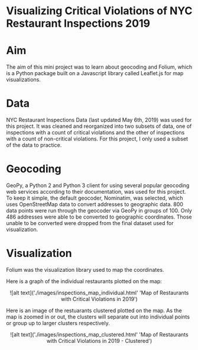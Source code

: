 # Visualizing Critical Violations of NYC Restaurant Inspections 2019


# Aim

The aim of this mini project was to learn about geocoding and Folium, which is a Python package built on a Javascript library called Leaflet.js for map visualizations. 


# Data

NYC Restaurant Inspections Data (last updated May 6th, 2019) was used for this project. It was cleaned and reorganized into two subsets of data, one of inspections with a count of critical violations and the other of inspections with a count of non-critical violations. For this project, I only used a subset of the data to practice. 


# Geocoding

GeoPy, a Python 2 and Python 3 client for using several popular geocoding web services according to their documentation, was used for this project. To keep it simple, the default geocoder, Nominatim, was selected, which uses OpenStreetMap data to convert addresses to geographic data. 800 data points were run through the geocoder via GeoPy in groups of 100. Only 486 addresses were able to be converted to geographic coordinates. Those unable to be converted were dropped from the final dataset used for visualization.


# Visualization

Folium was the visualization library used to map the coordinates. 

Here is a graph of the individual restaurants plotted on the map:

<p align=center>
    ![alt text]('./images/inspections_map_individual.html' 'Map of Restaurants with Critical Violations in 2019')
</p>

Here is an image of the restuarants clustered plotted on the map. As the map is zoomed in or out, the clusters will separate out into individual points or group up to larger clusters respectively.

<p align=center>
    ![alt text]('./images/inspections_map_clustered.html' 'Map of Restaurants with Critical Violations in 2019 - Clustered')
</p>
